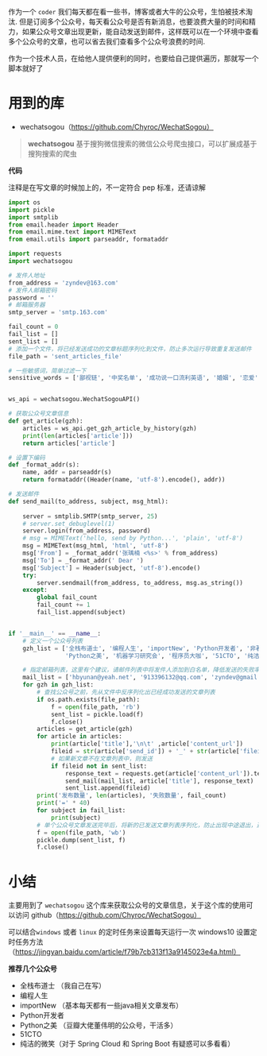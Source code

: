 作为一个 `coder` 我们每天都在看一些书，博客或者大牛的公众号，生怕被技术淘汰. 但是订阅多个公众号，每天看公众号是否有新消息，也要浪费大量的时间和精力，如果公众号文章出现更新，能自动发送到邮件，这样既可以在一个环境中查看多个公众号的文章，也可以省去我们查看多个公众号浪费的时间.

作为一个技术人员，在给他人提供便利的同时，也要给自己提供遍历，那就写一个脚本就好了


# 用到的库

- wechatsogou（https://github.com/Chyroc/WechatSogou）

>**wechatsogou** 基于搜狗微信搜索的微信公众号爬虫接口，可以扩展成基于搜狗搜索的爬虫

**代码**

注释是在写文章的时候加上的，不一定符合 pep 标准，还请谅解

```python
import os
import pickle
import smtplib
from email.header import Header
from email.mime.text import MIMEText
from email.utils import parseaddr, formataddr

import requests
import wechatsogou

# 发件人地址
from_address = 'zyndev@163.com'
# 发件人邮箱密码
password = ''
# 邮箱服务器
smtp_server = 'smtp.163.com'

fail_count = 0
fail_list = []
sent_list = []
# 添加一个文件，将已经发送成功的文章标题序列化到文件，防止多次运行导致重复发送邮件
file_path = 'sent_articles_file'

# 一些敏感词，简单过滤一下
sensitive_words = ['鄙视链', '中奖名单', '成功说一口流利英语', '婚姻', '恋爱']


ws_api = wechatsogou.WechatSogouAPI()

# 获取公众号文章信息
def get_article(gzh):
    articles = ws_api.get_gzh_article_by_history(gzh)
    print(len(articles['article']))
    return articles['article']

# 设置下编码
def _format_addr(s):
    name, addr = parseaddr(s)
    return formataddr((Header(name, 'utf-8').encode(), addr))

# 发送邮件
def send_mail(to_address, subject, msg_html):
    
    server = smtplib.SMTP(smtp_server, 25)
    # server.set_debuglevel(1)
    server.login(from_address, password)
    # msg = MIMEText('hello, send by Python...', 'plain', 'utf-8')
    msg = MIMEText(msg_html, 'html', 'utf-8')
    msg['From'] = _format_addr('张瑀楠 <%s>' % from_address)
    msg['To'] = _format_addr(' Dear ')
    msg['Subject'] = Header(subject, 'utf-8').encode()
    try:
        server.sendmail(from_address, to_address, msg.as_string())
    except:
        global fail_count
        fail_count += 1
        fail_list.append(subject)


if '__main__' == __name__:
    # 定义一个公众号列表
    gzh_list = ['全栈布道士', '编程人生', 'importNew', 'Python开发者', '非著名程序员',
                'Python之美', '机器学习研究会', '程序员大咖', '51CTO', '纯洁的微笑']

    # 指定邮箱列表，这里有个建议，请邮件列表中将发件人添加到白名单，降低发送的失败率
    mail_list = ['hbyunan@yeah.net', '913396132@qq.com', 'zyndev@gmail.com', '935855148@qq.com']
    for gzh in gzh_list:
        # 查找公众号之前，先从文件中反序列化出已经成功发送的文章列表
        if os.path.exists(file_path):
            f = open(file_path, 'rb')
            sent_list = pickle.load(f)
            f.close()
        articles = get_article(gzh)
        for article in articles:
            print(article['title'],'\n\t' ,article['content_url'])
            fileid = str(article['send_id']) + '_' + str(article['fileid'])
            # 如果新文章不在文章列表中，则发送
            if fileid not in sent_list:
                response_text = requests.get(article['content_url']).text
                send_mail(mail_list, article['title'], response_text)
                sent_list.append(fileid)
        print('发布数量', len(articles), '失败数量', fail_count)
        print('=' * 40)
        for subject in fail_list:
            print(subject)
        # 单个公众号文章发送完毕后，将新的已发送文章列表序列化，防止出现中途退出，造成重复发送
        f = open(file_path, 'wb')
        pickle.dump(sent_list, f)
        f.close()

```

# 小结
主要用到了 `wechatsogou` 这个库来获取公众号的文章信息，关于这个库的使用可以访问 github（https://github.com/Chyroc/WechatSogou）

可以结合`windows` 或者 `linux` 的定时任务来设置每天运行一次
windows10 设置定时任务方法（https://jingyan.baidu.com/article/f79b7cb313f13a9145023e4a.html）

**推荐几个公众号**

- 全栈布道士   （我自己在写）
- 编程人生
- importNew （基本每天都有一些java相关文章发布）
- Python开发者
- Python之美 （豆瓣大佬董伟明的公众号，干活多）
- 51CTO
- 纯洁的微笑（对于 Spring Cloud 和 Spring Boot 有疑惑可以多看看）